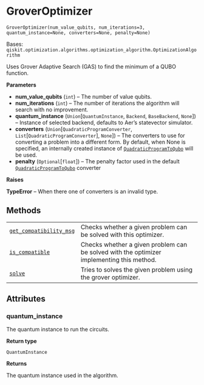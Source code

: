 # GroverOptimizer

<span id="undefined" />

`GroverOptimizer(num_value_qubits, num_iterations=3, quantum_instance=None, converters=None, penalty=None)`

Bases: `qiskit.optimization.algorithms.optimization_algorithm.OptimizationAlgorithm`

Uses Grover Adaptive Search (GAS) to find the minimum of a QUBO function.

**Parameters**

*   **num\_value\_qubits** (`int`) – The number of value qubits.
*   **num\_iterations** (`int`) – The number of iterations the algorithm will search with no improvement.
*   **quantum\_instance** (`Union`\[`QuantumInstance`, `Backend`, `BaseBackend`, `None`]) – Instance of selected backend, defaults to Aer’s statevector simulator.
*   **converters** (`Union`\[`QuadraticProgramConverter`, `List`\[`QuadraticProgramConverter`], `None`]) – The converters to use for converting a problem into a different form. By default, when None is specified, an internally created instance of [`QuadraticProgramToQubo`](qiskit.optimization.converters.QuadraticProgramToQubo#qiskit.optimization.converters.QuadraticProgramToQubo "qiskit.optimization.converters.QuadraticProgramToQubo") will be used.
*   **penalty** (`Optional`\[`float`]) – The penalty factor used in the default [`QuadraticProgramToQubo`](qiskit.optimization.converters.QuadraticProgramToQubo#qiskit.optimization.converters.QuadraticProgramToQubo "qiskit.optimization.converters.QuadraticProgramToQubo") converter

**Raises**

**TypeError** – When there one of converters is an invalid type.

## Methods

|                                                                                                                                                                                                                                             |                                                                                           |
| ------------------------------------------------------------------------------------------------------------------------------------------------------------------------------------------------------------------------------------------- | ----------------------------------------------------------------------------------------- |
| [`get_compatibility_msg`](qiskit.optimization.algorithms.GroverOptimizer.get_compatibility_msg#qiskit.optimization.algorithms.GroverOptimizer.get_compatibility_msg "qiskit.optimization.algorithms.GroverOptimizer.get_compatibility_msg") | Checks whether a given problem can be solved with this optimizer.                         |
| [`is_compatible`](qiskit.optimization.algorithms.GroverOptimizer.is_compatible#qiskit.optimization.algorithms.GroverOptimizer.is_compatible "qiskit.optimization.algorithms.GroverOptimizer.is_compatible")                                 | Checks whether a given problem can be solved with the optimizer implementing this method. |
| [`solve`](qiskit.optimization.algorithms.GroverOptimizer.solve#qiskit.optimization.algorithms.GroverOptimizer.solve "qiskit.optimization.algorithms.GroverOptimizer.solve")                                                                 | Tries to solves the given problem using the grover optimizer.                             |

## Attributes

<span id="undefined" />

### quantum\_instance

The quantum instance to run the circuits.

**Return type**

`QuantumInstance`

**Returns**

The quantum instance used in the algorithm.
